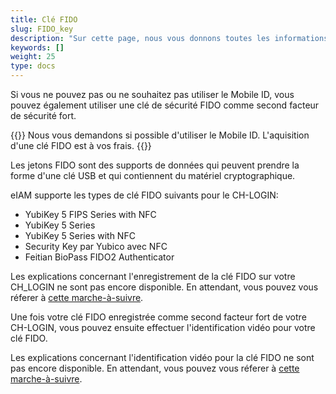 ```yaml
---
title: Clé FIDO
slug: FIDO_key
description: "Sur cette page, nous vous donnons toutes les informations relatives à l'utilisation de clé FIDO comme second facteur de sécurité."
keywords: []
weight: 25
type: docs
---
```


Si vous ne pouvez pas ou ne souhaitez pas utiliser le Mobile ID, vous pouvez également utiliser une clé de sécurité FIDO comme second facteur de sécurité fort. 

{{<alert color="warning">}}
Nous vous demandons si possible d'utiliser le Mobile ID. L'aquisition d'une clé FIDO est à vos frais. 
{{</alert>}}

Les jetons FIDO sont des supports de données qui peuvent prendre la forme d'une clé USB et qui contiennent du matériel cryptographique.

eIAM supporte les types de clé FIDO suivants pour le CH-LOGIN:
- YubiKey 5 FIPS Series with NFC
- YubiKey 5 Series
- YubiKey 5 Series with NFC
- Security Key par Yubico avec NFC
- Feitian BioPass FIDO2 Authenticator

Les explications concernant l'enregistrement de la clé FIDO sur votre CH_LOGIN ne sont pas encore disponible. En attendant, vous pouvez vous réferer à [cette marche-à-suivre](https://help.eiam.swiss/?c=passkeys&l=fr). 

Une fois votre clé FIDO enregistrée comme second facteur fort de votre CH-LOGIN, vous pouvez ensuite effectuer l'identification vidéo pour votre clé FIDO. 

Les explications concernant l'identification vidéo pour la clé FIDO ne sont pas encore disponible. En attendant, vous pouvez vous réferer à [cette marche-à-suivre](https://help.eiam.swiss/index.php?c=h!vipspasskey&l=fr). 


